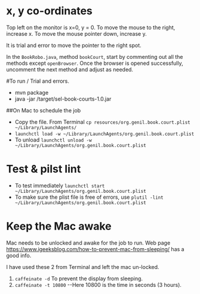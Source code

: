 # x, y co-ordinates
Top left on the monitor is x=0, y = 0. To move the mouse to the right, increase x. To move the 
mouse pointer down, increase y.

It is trial and error to move the pointer to the right spot. 

In the `BookRobo.java`, method `bookCourt`, start by commenting out all the methods except
`openBrowser`. Once the browser is opened successfully, uncomment the next method and adjust as 
needed.

#To run / Trial and errors. 
* mvn package
* java -jar <directory>/target/sel-book-courts-1.0.jar


##On Mac to schedule the job

* Copy the file. From Terminal `cp resources/org.genil.book.court.plist  ~/Library/LaunchAgents/`
* `launchctl load -w ~/Library/LaunchAgents/org.genil.book.court.plist`
* To unload `launchctl unload -w ~/Library/LaunchAgents/org.genil.book.court.plist`
# Test & pilst lint
* To test immediately `launchctl start ~/Library/LaunchAgents/org.genil.book.court.plist`
* To make sure the plist file is free of errors, use `plutil -lint ~/Library/LaunchAgents/org.genil.book.court.plist`

# Keep the Mac awake

Mac needs to be unlocked and awake for the job to run. 
Web page https://www.igeeksblog.com/how-to-prevent-mac-from-sleeping/ has a good info. 

I have used these 2 from Terminal and left the mac un-locked. 

1. `caffeinate -d` To prevent the display from sleeping.
2. `caffeinate -t 10800` --Here 10800 is the time in seconds (3 hours).

